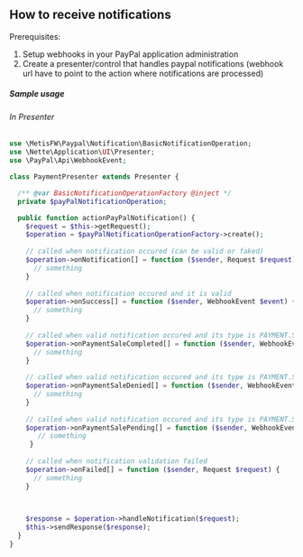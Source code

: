 ## How to receive notifications

Prerequisites:
1. Setup webhooks in your PayPal application administration
2. Create a presenter/control that handles paypal notifications (webhook url have to point to the action where notifications are processed)

##### Sample usage

###### In Presenter
```php
use \MetisFW\Paypal\Notification\BasicNotificationOperation;
use \Nette\Application\UI\Presenter;
use \PayPal\Api\WebhookEvent;

class PaymentPresenter extends Presenter {

  /** @var BasicNotificationOperationFactory @inject */
  private $payPalNotificationOperation;

  public function actionPayPalNotification() {
    $request = $this->getRequest();
    $operation = $payPalNotificationOperationFactory->create();
    
    // called when notification occured (can be valid or faked)
    $operation->onNotification[] = function ($sender, Request $request) {
      // something
    }
    
    // called when notification occured and it is valid
    $operation->onSuccess[] = function ($sender, WebhookEvent $event) {
      // something
    }
    
    // called when valid notification occured and its type is PAYMENT.SALE.COMPLETED
    $operation->onPaymentSaleCompleted[] = function ($sender, WebhookEvent $event) {
      // something
    }
    
    // called when valid notification occured and its type is PAYMENT.SALE.DENIED
    $operation->onPaymentSaleDenied[] = function ($sender, WebhookEvent $event) {
      // something
    }
    
    // called when valid notification occured and its type is PAYMENT.SALE.PENDING
    $operation->onPaymentSalePending[] = function ($sender, WebhookEvent $event) {
       // something
     }
    
    // called when notification validation failed
    $operation->onFailed[] = function ($sender, Request $request) {
      // something
    }


    
    $response = $operation->handleNotification($request);
    $this->sendResponse($response);
  }
}
```

